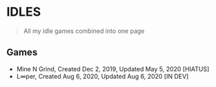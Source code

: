 # IDLES
> All my idle games combined into one page
## Games
* Mine N Grind, Created Dec 2, 2019, Updated May 5, 2020 [HIATUS]
* L∞per, Created Aug 6, 2020, Updated Aug 6, 2020 [IN DEV]
